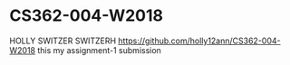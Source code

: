 # CS362-004-W2018
HOLLY SWITZER SWITZERH https://github.com/holly12ann/CS362-004-W2018
this my assignment-1 submission
